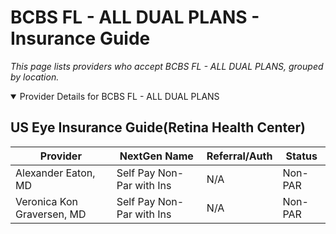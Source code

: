 # BCBS FL - ALL DUAL PLANS - Insurance Guide

*This page lists providers who accept BCBS FL - ALL DUAL PLANS, grouped by location.*

<details open><summary>Provider Details for BCBS FL - ALL DUAL PLANS</summary>

## US Eye Insurance Guide(Retina Health Center)

| Provider | NextGen Name | Referral/Auth | Status |
|----------|-------------|--------------|--------|
| Alexander Eaton, MD | Self Pay Non-Par with Ins | N/A | Non-PAR |
| Veronica Kon Graversen, MD | Self Pay Non-Par with Ins | N/A | Non-PAR |

</details>

